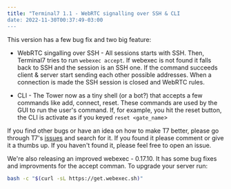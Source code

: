 ```yaml
---
title: "Terminal7 1.1 - WebRTC signalling over SSH & CLI
date: 2022-11-30T00:37:49-03:00
---
```


This version has a few bug fix and two big feature:

- WebRTC singalling over SSH - All sessions starts with SSH.
Then, Terminal7 tries to run `webexec accept`. If webexec is not
found it falls back to SSH and the session is an SSH one.
If the command succeeds client & server start sending each other
possible addresses. When a connection is made the SSH session is closed
and WebRTC rules.

- CLI - The Tower now as a tiny shell (or a bot?) that accepts a few
commands like add, connect, reset. These commands are used by the GUI
to run the user's command. If, for example, you hit the reset button,
the CLI is activate as if you keyed `reset <gate_name`>

If you find other bugs or have an idea on how to make T7 better, please
go through T7's [issues](https://github.com/tuzig/terminal7/issues)
and search for it. If you found it please
comment or give it a thumbs up.
If you haven't found it, please feel free to open an issue.

We're also releasing an improved webexec - 0.17.10. It has some bug fixes
and improvments for the accept comman.
To upgrade your server run:

```bash
bash -c "$(curl -sL https://get.webexec.sh)"
```
